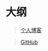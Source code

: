 # 大纲

> [个人博客](https://blog.csdn.net/m0_37965018)


> [GitHub](https://github.com/Corefo/ "github")

